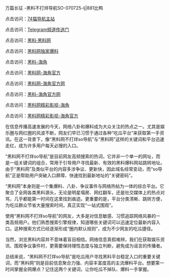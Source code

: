 万篇长征 -黑料不打烊导航SO-070725-lj|881比鸭

点击访问：<a href="https://74mao.com/">74猫导航主站</a>

点击访问：<a href="https://74mao.com/">Telegram频道传送门</a>

点击访问：<a href="https://heiliaolvzlu3.pages.dev">黑料·黑料网</a>

点击访问：<a href="https://heiliaoyvnrda.pages.dev">黑料网独家爆料</a>


点击访问：<a href="https://tyer.pages.dev/">黑料-海角</a>

点击访问：<a href="https://gdas.pages.dev/">黑料网-海角官方</a>

点击访问：<a href="https://jha.pages.dev/">黑料网-海角官方网</a>

点击访问：<a href="https://fge-7ja.pages.dev/">黑料-海角官方网</a>

点击访问：<a href="https://haef.pages.dev/">黑料网精彩影视-海角</a>

点击访问：<a href="https://qfwfg.pages.dev/">黑料网精彩影视-海角官方</a>

在信息传播高速发展的今天，网络八卦和爆料成为大众关注的热点之一。尤其是娱乐圈与网红圈的风波不断，网友们早已习惯于通过各种“吃瓜平台”来获取第一手资讯。在这一背景下，像“黑料网不打烊so导航”与“黑料网”这样的关键词和平台迅速走红，成为许多用户每天必搜的入口。

“黑料网不打烊so导航”是目前网友高频搜索的热词，它并非一个单一的网址，而是一组关键词的组合，常用于引导用户寻找最新、有效的黑料爆料网站跳转地址。由于“黑料网”及类似平台的内容多涉争议、更新快，因此域名经常变动，而“so导航”正是帮助用户突破入口屏障、快速找到最新地址的“关键密码”。

“黑料网”本身则是一个集爆料、八卦、争议事件与网络热帖为一体的综合平台。它聚合了全网各类黑料源头，无论是明星塌房、网红翻车，还是社交媒体上的热点对骂，几乎都能第一时间在这里找到痕迹。更重要的是，平台分类清晰、跳转方便，为吃瓜群众节省大量搜索时间，真正实现“一站式围观”。

使用“黑料网不打烊so导航”的网友，大多是对信息敏感、习惯追踪网络风暴的一类高频用户。他们熟悉搜索引擎规律，知道哪些关键词可以迅速定位最新内容入口。这种搜索方式已经逐渐形成“圈内默认规则”，成为不少网友的吃瓜捷径。

当然，浏览黑料内容并不意味着盲目相信。网络信息真假难辨，我们在获取娱乐资讯、围观争议事件时，更需要保持理性态度与独立判断，避免成为谣言的传播者。

总结来说，“黑料网不打烊so导航”是吃瓜用户寻找黑料平台稳定入口的重要关键词，而“黑料网”则是目前信息聚合力强、内容丰富度高的主流爆料平台。想要第一时间掌握全网爆点？记住这两个关键词，让你吃瓜不掉队、爆料一手掌握。
